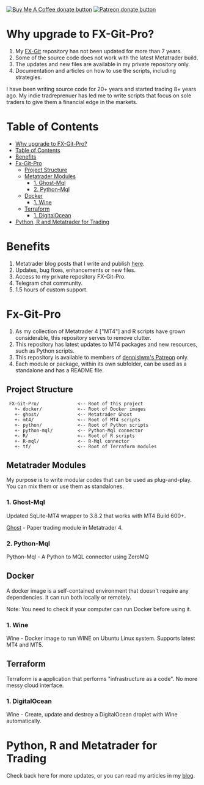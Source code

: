 <span class="badge-buymeacoffee"><a href="https://ko-fi.com/dennislwm" title="Donate to this project using Buy Me A Coffee"><img src="https://img.shields.io/badge/buy%20me%20a%20coffee-donate-yellow.svg" alt="Buy Me A Coffee donate button" /></a></span>
<span class="badge-patreon"><a href="https://patreon.com/dennislwm" title="Donate to this project using Patreon"><img src="https://img.shields.io/badge/patreon-donate-yellow.svg" alt="Patreon donate button" /></a></span>

# Why upgrade to FX-Git-Pro?

1. My [FX-Git](https://github.com/dennislwm/FX-Git) repository has not been updated for more than 7 years.
1. Some of the source code does not work with the latest Metatrader build.
1. The updates and new files are available in my private repository only.
2. Documentation and articles on how to use the scripts, including strategies.

I have been writing source code for 20+ years and started trading 8+ years ago. My indie tradreprenuer has led me to write scripts that focus on sole traders to give them a financial edge in the markets.

# Table of Contents
- [Why upgrade to FX-Git-Pro?](#why-upgrade-to-fx-git-pro)
- [Table of Contents](#table-of-contents)
- [Benefits](#benefits)
- [Fx-Git-Pro](#fx-git-pro)
  - [Project Structure](#project-structure)
  - [Metatrader Modules](#metatrader-modules)
    - [1. Ghost-Mql](#1-ghost-mql)
    - [2. Python-Mql](#2-python-mql)
  - [Docker](#docker)
    - [1. Wine](#1-wine)
  - [Terraform](#terraform)
    - [1. DigitalOcean](#1-digitalocean)
- [Python, R and Metatrader for Trading](#python-r-and-metatrader-for-trading)

# Benefits

1. Metatrader blog posts that I write and publish [here](https://fxgit.work).
1. Updates, bug fixes, enhancements or new files.
1. Access to my private repository FX-Git-Pro.
1. Telegram chat community.
1. 1.5 hours of custom support.

# Fx-Git-Pro

1. As my collection of Metatrader 4 ["MT4"] and R scripts have grown considerable, this repository serves to remove clutter.
1. This repository has latest updates to MT4 packages and new resources, such as Python scripts.
1. This repository is available to members of [dennislwm's Patreon](https://www.patreon.com/dennislwm?fan_landing=true) only.
1. Each module or package, within its own subfolder, can be used as a standalone and has a README file.

## Project Structure

     FX-Git-Pro/              <-- Root of this project
       +- docker/             <-- Root of Docker images
       +- ghost/              <-- Metatrader Ghost
       +- mt4/                <-- Root of MT4 scripts
       +- python/             <-- Root of Python scripts
       +- python-mql/         <-- Python-Mql connector
       +- R/                  <-- Root of R scripts
       +- R-mql/              <-- R-Mql connector
       +- tf/                 <-- Root of Terraform modules

## Metatrader Modules 

My purpose is to write modular codes that can be used as plug-and-play. You can mix them or use them as standalones.

### 1. Ghost-Mql

Updated SqLite-MT4 wrapper to 3.8.2 that works with MT4 Build 600+.

[Ghost](https://gist.github.com/dennislwm/b153a1c8183f6e93864e348eca6601d6) - Paper trading module in Metatrader 4.

### 2. Python-Mql

Python-Mql - A Python to MQL connector using ZeroMQ

## Docker

A docker image is a self-contained environment that doesn't require any dependencies. It can run both locally or remotely.

Note: You need to check if your computer can run Docker before using it.

### 1. Wine

Wine - Docker image to run WINE on Ubuntu Linux system. Supports latest MT4 and MT5.

## Terraform

Terraform is a application that performs "infrastructure as a code". No more messy cloud interface.

### 1. DigitalOcean

Wine - Create, update and destroy a DigitalOcean droplet with Wine automatically.

# Python, R and Metatrader for Trading

Check back here for more updates, or you can read my articles in my [blog](https://fxgit.work).


